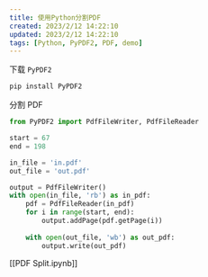 ```yaml
---
title: 使用Python分割PDF
created: 2023/2/12 14:22:10
updated: 2023/2/12 14:22:10
tags: [Python, PyPDF2, PDF, demo]
---
```


下载 `PyPDF2`

```bash
pip install PyPDF2
```

分割 PDF

```python
from PyPDF2 import PdfFileWriter, PdfFileReader

start = 67
end = 198

in_file = 'in.pdf'
out_file = 'out.pdf'

output = PdfFileWriter()
with open(in_file, 'rb') as in_pdf:
    pdf = PdfFileReader(in_pdf)
    for i in range(start, end):
        output.addPage(pdf.getPage(i))
        
    with open(out_file, 'wb') as out_pdf:
        output.write(out_pdf)
```

[[PDF Split.ipynb]]
